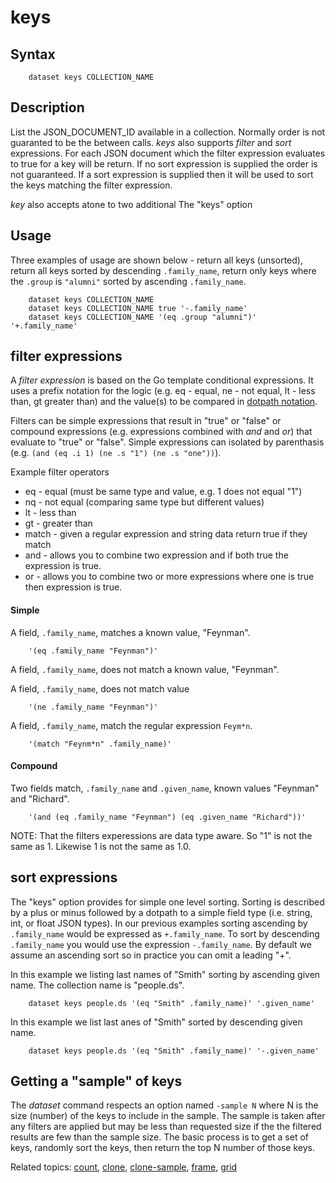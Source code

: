 
# keys

## Syntax

```
    dataset keys COLLECTION_NAME
```

## Description

List the JSON_DOCUMENT_ID available in a collection. Normally 
order is not guaranted to be the between calls. _keys_ also 
supports *filter* and *sort* expressions. For each JSON document 
which the filter expression evaluates to true for a key will be 
return.  If no sort expression is supplied the order is not 
guaranteed.  If a sort expression is supplied then it will be used 
to sort the keys matching the filter expression.

_key_ also accepts atone to two additional The "keys" option

## Usage

Three examples of usage are shown below - return all keys 
(unsorted), return all keys sorted by descending `.family_name`, 
return only keys where the `.group` is `"alumni"` sorted 
by ascending `.family_name`.

```shell
    dataset keys COLLECTION_NAME
    dataset keys COLLECTION_NAME true '-.family_name'
    dataset keys COLLECTION_NAME '(eq .group "alumni")' '+.family_name'
```

## filter expressions

A *filter expression* is based on the Go template conditional 
expressions. It uses a prefix notation for the logic (e.g. 
eq - equal, ne - not equal, lt - less than, gt greater than) 
and the value(s) to be compared in [dotpath notation](dotpath.html).

Filters can be simple expressions that result in "true" or 
"false" or compound expressions (e.g. expressions combined with 
_and_ and _or_) that evaluate to "true" or "false".  Simple 
expressions can isolated by parenthasis 
(e.g. `(and (eq .i 1) (ne .s "1") (ne .s "one"))`).

Example filter operators

+ eq - equal (must be same type and value, e.g. 1 does not equal "1")
+ nq - not equal (comparing same type but different values)
+ lt - less than
+ gt - greater than
+ match - given a regular expression and string data return true if they match
+ and - allows you to combine two expression and if both true the expression is true.
+ or - allows you to combine two or more expressions where one is true then expression is true.

#### Simple

A field, `.family_name`, matches a known value, "Feynman".

```
	'(eq .family_name "Feynman")'
```

A field, `.family_name`, does not match a known value, "Feynman".

A field, `.family_name`, does not match value

```
	'(ne .family_name "Feynman")'
```

A field, `.family_name`, match the regular expression `Feym*n`.

```
	'(match "Feynm*n" .family_name)'
```


#### Compound

Two fields match, `.family_name` and `.given_name`, known values "Feynman" and "Richard".

```
	'(and (eq .family_name "Feynman") (eq .given_name "Richard"))'
```

NOTE: That the filters experessions are data type aware. So 
"1" is not the same as 1. Likewise 1 is not the same as 1.0.

## sort expressions

The "keys" option provides for simple one level sorting.
Sorting is described by a plus or minus followed by a dotpath 
to a simple field type (i.e. string, int, or float JSON types). 
In our previous examples sorting ascending by `.family_name` would
be expressed as `+.family_name`. To sort by descending `.family_name` 
you would use the expression `-.family_name`.  By default we assume 
an ascending sort so in practice you can omit a leading "+".

In this example we listing last names of "Smith" sorting by ascending 
given name. The collection name is "people.ds".

```
    dataset keys people.ds '(eq "Smith" .family_name)' '.given_name'
```

In this example we list last anes of "Smith" sorted by descending 
given name.


```
    dataset keys people.ds '(eq "Smith" .family_name)' '-.given_name'
```

## Getting a "sample" of keys

The _dataset_ command respects an option named `-sample N` where N 
is the size (number) of the keys to include in the sample. The sample 
is taken after any filters are applied but may be less than requested 
size if the the filtered results are few than the sample size.  The 
basic process is to get a set of keys, randomly sort the keys, then 
return the top N number of those keys.


Related topics: [count](count.html), [clone](clone), [clone-sample](clone-sample.html), [frame](frame.html), [grid](grid.html)


